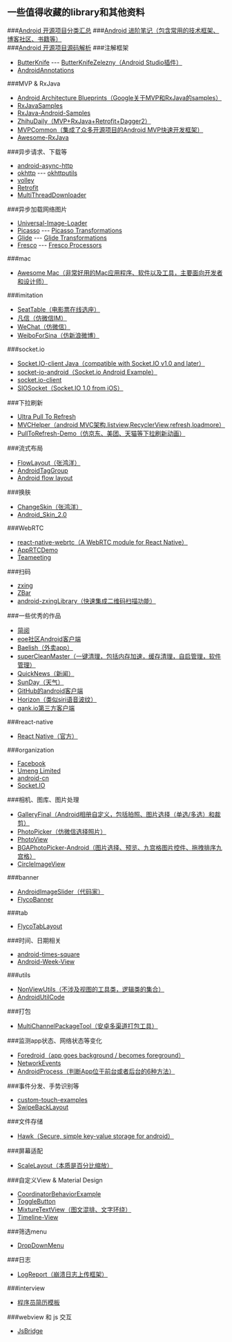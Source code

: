 ## 一些值得收藏的library和其他资料
###[Android 开源项目分类汇总](https://github.com/Trinea/android-open-project)
###[Android 进阶笔记（包含常用的技术框架、博客社区、书籍等）](https://github.com/venshine/AndroidNote)     
###[Android 开源项目源码解析](https://github.com/android-cn/android-open-project-analysis)
###注解框架
* [ButterKnife](https://github.com/JakeWharton/butterknife) --- [ButterKnifeZelezny（Android Studio插件）](https://github.com/avast/android-butterknife-zelezny)
* [AndroidAnnotations](https://github.com/excilys/androidannotations)   

###MVP & RxJava
* [Android Architecture Blueprints（Google关于MVP和RxJava的samples）](https://github.com/googlesamples/android-architecture)
* [RxJavaSamples](https://github.com/rengwuxian/RxJavaSamples)
* [RxJava-Android-Samples](https://github.com/kaushikgopal/RxJava-Android-Samples)
* [ZhihuDaily（MVP+RxJava+Retrofit+Dagger2）](https://github.com/baiiu/ZhihuDaily)
* [MVPCommon（集成了众多开源项目的Android MVP快速开发框架）](https://github.com/CameloeAnthony/MVPCommon)
* [Awesome-RxJava](https://github.com/lzyzsd/Awesome-RxJava)

###异步请求、下载等
* [android-async-http](https://github.com/loopj/android-async-http)
* [okhttp](https://github.com/square/okhttp) --- [okhttputils](https://github.com/hongyangAndroid/okhttputils)
* [volley](https://developer.android.com/training/volley/index.html)
* [Retrofit](https://github.com/square/retrofit)
* [MultiThreadDownloader](https://github.com/AigeStudio/MultiThreadDownloader) 

###异步加载网络图片
* [Universal-Image-Loader](https://github.com/nostra13/Android-Universal-Image-Loader)
* [Picasso](https://github.com/square/picasso) --- [Picasso Transformations](https://github.com/wasabeef/picasso-transformations)
* [Glide](https://github.com/bumptech/glide) --- [Glide Transformations](https://github.com/wasabeef/glide-transformations)
* [Fresco](https://github.com/facebook/fresco) --- [Fresco Processors](https://github.com/wasabeef/fresco-processors)

###mac
* [Awesome Mac（非常好用的Mac应用程序、软件以及工具，主要面向开发者和设计师）](https://github.com/jaywcjlove/awesome-mac)

###imitation
* [SeatTable（电影票在线选座）](https://github.com/qifengdeqingchen/SeatTable)
* [凡信（仿微信IM）](https://github.com/huangfangyi/FanXin3.0)
* [WeChat（仿微信）](https://github.com/motianhuo/wechat)
* [WeiboForSina（仿新浪微博）](https://github.com/debolee/WeiboForSina)

###socket.io
* [Socket.IO-client Java（compatible with Socket.IO v1.0 and later）](https://github.com/socketio/socket.io-client-java)
* [socket-io-android（Socket.io Android Example）](https://github.com/jonathanve/socket-io-android)
* [socket.io-client](https://github.com/socketio/socket.io-client)
* [SIOSocket（Socket.IO 1.0 from iOS）](https://github.com/MegaBits/SIOSocket)

###下拉刷新
* [Ultra Pull To Refresh](https://github.com/liaohuqiu/android-Ultra-Pull-To-Refresh)
* [MVCHelper（android MVC架构,listview,RecyclerView,refresh,loadmore）](https://github.com/LuckyJayce/MVCHelper)
* [PullToRefresh-Demo（仿京东、美团、天猫等下拉刷新动画）](https://github.com/xuehuayous/PullToRefresh-Demo)

###流式布局
* [FlowLayout（张鸿洋）](https://github.com/hongyangAndroid/FlowLayout)
* [AndroidTagGroup](https://github.com/2dxgujun/AndroidTagGroup)
* [Android flow layout](https://github.com/ApmeM/android-flowlayout)

###换肤
* [ChangeSkin（张鸿洋）](https://github.com/hongyangAndroid/ChangeSkin)
* [Android_Skin_2.0](https://github.com/v7lin/Android_Skin_2.0)
 
###WebRTC
* [react-native-webrtc（A WebRTC module for React Native）](https://github.com/oney/react-native-webrtc)
* [AppRTCDemo](https://github.com/njovy/AppRTCDemo)
* [Teameeting](https://github.com/DyncLang/Teameeting-Android)

###扫码
* [zxing](https://github.com/zxing/zxing)
* [ZBar](https://github.com/ZBar/ZBar)
* [android-zxingLibrary（快速集成二维码扫描功能）](https://github.com/yipianfengye/android-zxingLibrary)

###一些优秀的作品
* [简阅](https://github.com/SkillCollege/SimplifyReader)
* [eoe社区Android客户端](https://github.com/eoecn/android-app)
* [Baelish（外卖app）](https://github.com/smay1227/Baelish)
* [superCleanMaster（一键清理，包括内存加速，缓存清理，自启管理，软件管理）](https://github.com/joyoyao/superCleanMaster)
* [QuickNews（新闻）](https://github.com/tigerguixh/QuickNews)
* [SunDay（天气）](https://github.com/iQuick/SunDay)
* [GitHub的android客户端](https://github.com/gdestiny/graduation_github)
* [Horizon（类似siri语音波纹）](https://github.com/Yalantis/Horizon)
* [gank.io第三方客户端](https://github.com/gaolonglong/GankGirl)

###react-native
* [React Native（官方）](https://github.com/facebook/react-native)

###organization
* [Facebook](https://github.com/facebook)
* [Umeng Limited](https://github.com/umeng)
* [android-cn](https://github.com/android-cn)
* [Socket.IO](https://github.com/socketio)

###相机、图库、图片处理
* [GalleryFinal（Android相册自定义，包括拍照、图片选择（单选/多选）和裁剪）](https://github.com/pengjianbo/GalleryFinal)
* [PhotoPicker（仿微信选择照片）](https://github.com/donglua/PhotoPicker)
* [PhotoView](https://github.com/chrisbanes/PhotoView)
* [BGAPhotoPicker-Android（图片选择、预览、九宫格图片控件、拖拽排序九宫格）](https://github.com/bingoogolapple/BGAPhotoPicker-Android)
* [CircleImageView](https://github.com/hdodenhof/CircleImageView)

###banner
* [AndroidImageSlider（代码家）](https://github.com/daimajia/AndroidImageSlider)
* [FlycoBanner](https://github.com/H07000223/FlycoBanner_Master)

###tab
* [FlycoTabLayout](https://github.com/H07000223/FlycoTabLayout)

###时间、日期相关
* [android-times-square](https://github.com/square/android-times-square)
* [Android-Week-View](https://github.com/alamkanak/Android-Week-View)

###utils
* [NonViewUtils（不涉及视图的工具类，逻辑类的集合）](https://github.com/android-quick-dev/NonViewUtils)
* [AndroidUtilCode](https://github.com/Blankj/AndroidUtilCode)

###打包
* [MultiChannelPackageTool（安卓多渠道打包工具）](https://github.com/seven456/MultiChannelPackageTool)

###监测app状态、网络状态等变化
* [Foredroid（app goes background / becomes foreground）](https://github.com/steveliles/Foredroid)
* [NetworkEvents](https://github.com/pwittchen/NetworkEvents)
* [AndroidProcess（判断App位于前台或者后台的6种方法）](https://github.com/wenmingvs/AndroidProcess)

###事件分发、手势识别等
* [custom-touch-examples](https://github.com/devunwired/custom-touch-examples)
* [SwipeBackLayout](https://github.com/ikew0ng/SwipeBackLayout)

###文件存储
* [Hawk（Secure, simple key-value storage for android）](https://github.com/orhanobut/hawk)

###屏幕适配
* [ScaleLayout（本质是百分比缩放）](https://github.com/gavinliu/Android-ScaleLayout)

###自定义View & Material Design
* [CoordinatorBehaviorExample](https://github.com/saulmm/CoordinatorBehaviorExample)
* [ToggleButton](https://github.com/zcweng/ToggleButton)
* [MixtureTextView（图文混排、文字环绕）](https://github.com/hongyangAndroid/MixtureTextView)
* [Timeline-View](https://github.com/vipulasri/Timeline-View)

###筛选menu
* [DropDownMenu](https://github.com/baiiu/DropDownMenu)

###日志
* [LogReport（崩溃日志上传框架）](https://github.com/wenmingvs/LogReport)

###interview
* [程序员简历模板](https://github.com/geekcompany/ResumeSample)

###webview 和 js 交互
* [JsBridge](https://github.com/lzyzsd/JsBridge)

